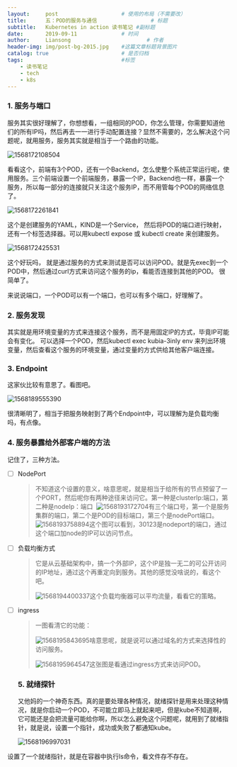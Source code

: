 ```yaml
---
layout:     post   				    # 使用的布局（不需要改）
title:      五：POD的服务与通信 				# 标题
subtitle:   Kubernetes in action 读书笔记 #副标题
date:       2019-09-11 				# 时间
author:     Liansong 						# 作者
header-img: img/post-bg-2015.jpg 	#这篇文章标题背景图片
catalog: true 						# 是否归档
tags:								#标签
    - 读书笔记
	- tech
    - k8s
---
```




###  1. 服务与端口

服务其实很好理解了，你想想看，一组相同的POD，你怎么管理，你需要知道他们的所有IP吗，然后再去一一进行手动配置连接？显然不需要的，怎么解决这个问题呢，就用服务，服务其实就是相当于一个路由的功能。

![1568172108504](D:\Users\tmprl6\Desktop\5\1568172108504.png)

看看这个，前端有3个POD，还有一个Backend，怎么使整个系统正常运行呢，使用服务。三个前端设置一个前端服务，暴露一个IP，Backend也一样，暴露一个服务，所以每一部分的连接就只关注这个服务IP，而不用管每个POD的网络信息了。

![1568172261841](D:\Users\tmprl6\Desktop\5\1568172261841.png)

这个是创建服务的YAML，KIND是一个Service， 然后将POD的端口进行映射，还有一个标签选择器。可以用kubectl expose 或 kubectl create 来创建服务。

![1568172425531](D:\Users\tmprl6\Desktop\5\1568172425531.png)

这个好玩吗， 就是通过服务的方式来测试是否可以访问POD。就是先exec到一个POD中，然后通过curl方式来访问这个服务的ip，看能否连接到其他的POD。 很简单了。           

来说说端口，一个POD可以有一个端口，也可以有多个端口，好理解了。



### 2. 服务发现

其实就是用环境变量的方式来连接这个服务，而不是用固定IP的方式，毕竟IP可能会有变化。 可以选择一个POD，然后kubectl exec kubia-3inly env 来列出环境变量，然后查看这个服务的环境变量，通过变量的方式供给其他客户端连接。



### 3. Endpoint

这家伙比较有意思了。看图吧。

![1568189555390](D:\Users\tmprl6\Desktop\5\1568189555390.png)

很清晰明了，相当于把服务映射到了两个Endpoint中，可以理解为是负载均衡吗，有点像。



### 4. 服务暴露给外部客户端的方法

记住了，三种方法。

- [ ]  NodePort 

	>  不知道这个设置的意义，啥意思呢，就是相当于给所有的节点预留了一个PORT，然后呢你有两种途径来访问它。第一种是clusterIp:端口，第二种是nodeIp：端口  ![1568193172704](D:\Users\tmprl6\Desktop\5\1568193172704.png)有三个端口号，第一个是服务集群的端口，第二个是POD的目标端口，第三个是nodePort端口。![1568193758894](D:\Users\tmprl6\Desktop\5\1568193758894.png)这个图可以看到，30123是nodeport的端口，通过这个端口加node的IP可以访问节点。

- [ ]  负载均衡方式

	> 它是从云基础架构中，搞一个外部IP，这个IP是独一无二的可公开访问的IP地址，通过这个再重定向到服务。其他的感觉没啥说的，看这个吧。
	>
	> ![1568194400337](D:\Users\tmprl6\Desktop\5\1568194400337.png)这个负载均衡器可以平均流量，看看它的策略。

- [ ]  ingress

	> 一图看清它的功能：
	>
	> ![1568195843695](D:\Users\tmprl6\Desktop\5\1568195843695.png)啥意思呢，就是说可以通过域名的方式来选择性的访问服务。
	>
	> ![1568195964547](D:\Users\tmprl6\Desktop\5\1568195964547.png)这张图是看通过ingress方式来访问POD。

	

	### 5. 就绪探针

	又他妈的一个神奇东西。真的是要处理各种情况，就绪探针是用来处理这种情况，就是你启动一个POD，不可能立即马上就起来吧，但是kube不知道啊，它可能还是会把流量可能给你啊，所以怎么避免这个问题呢，就用到了就绪指针，就是说，设置一个指针，成功或失败了都通知kube。

	![1568196997031](D:\Users\tmprl6\Desktop\5\1568196997031.png)

设置了一个就绪指针，就是在容器中执行ls命令，看文件存不存在。
